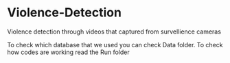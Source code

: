 # Violence-Detection
Violence detection through videos that captured from survellience cameras

To check which database that we used you can check Data folder.
To check how codes are working read the Run folder
